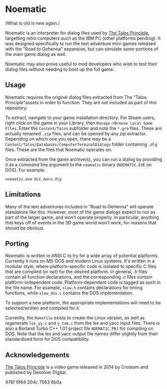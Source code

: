 # Noematic

/What is old is new again./

Noematic is an interpreter for dialog files used by [The Talos Principle](http://croteam.com/talosprinciple/), targetting retro computers such as the IBM PC (other platforms pending).
It was designed specifically to run the text adventure mini-games released with the "Road to Gehenna" expansion, but can simulate some portions of the main game dialog as well.

Noematic may also prove useful to mod developers who wish to test their dialog files without needing to boot up the full game.

## Usage

Noematic requires the original dialog files extracted from The "Talos Principle"assets in order to function. They are not included as part of this repository.

To extract, navigate to your game installation directory. For Steam users, right click on the game in your Library, then `Manage->Browse Local Game Files`.
Enter the `Content/Talos` subfolder and note the `*.gro` files.
These are actually renamed `.zip` files, and can be opened by any zip extractor.
Depending on which one you open, there may be a `Content/Talos/Databases/ComputerTerminalDialogs` folder containing `.dlg` files. These are the files that Noematic operates on.

Once extracted from the game archive(s), you can run a dialog by providing it as a command line argument to the `noematic` binary (`NOEMATIC.EXE` on DOS).
For example:

```
noematic.exe DLC_Aaru.dlg
```

## Limitations

Many of the text adventures included in "Road to Gehenna" will operate standalone like this.
However, most of the game dialogs expect to run as part of the larger game, and won't operate properly.
In particular, anything that keys off of events in the 3D game world won't work, for reasons that should be obvious.

## Porting

Noematic is written in ANSI C to try for a wide array of potential platforms.
Currently it runs on MS-DOS and modern Linux systems.
It's written in a modular style, where platform-specific code is isolated to specific C files that are compiled (or not) for the desired platform.
In general, .h files contain all function declarations, and the corresponding .c files contain platform-independent code.
Platform-dependent code is tagged as such in the file name.
For example, `slow.h` contains declarations for timing functions, while `slow_dos.c` contains the DOS implementation.

To support a new platform, the appropriate implementations will need to be selected/written and compiled for it.

Currently, the `Makefile` exists to create the Linux version, as well as regenerate `lex_yy.c` and `y_tab.c` from the lex and yacc input files.
There is also a Borland Turbo C++ 1.01 project file `NOEMATIC.PRJ` for compiling on DOS.
Note that the lex and yacc output file names differ slightly from their standardized form for DOS compatibility.

## Acknowledgements
[The Talos Principle](https://en.wikipedia.org/wiki/The_Talos_Principle) is a video game released in 2014 by Croteam and published by Devolver Digital.

476f 6f64 204c 7563 6b0a
